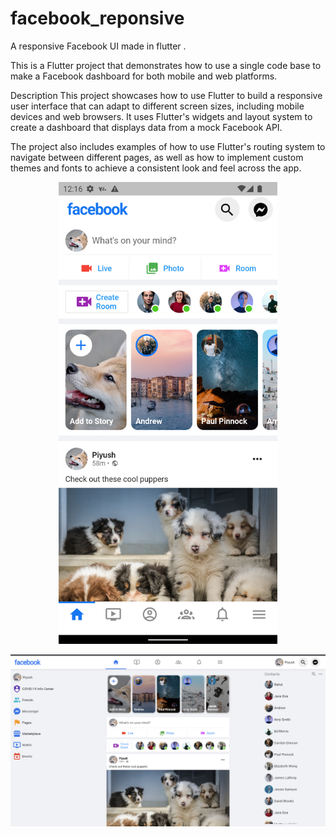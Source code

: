 # facebook_reponsive

A responsive Facebook UI made in flutter .

This is a Flutter project that demonstrates how to use a single code base to make a Facebook dashboard for both mobile and web platforms.

Description
This project showcases how to use Flutter to build a responsive user interface that can adapt to different screen sizes, including mobile devices and web browsers. It uses Flutter's widgets and layout system to create a dashboard that displays data from a mock Facebook API.

The project also includes examples of how to use Flutter's routing system to navigate between different pages, as well as how to implement custom themes and fonts to achieve a consistent look and feel across the app.



<p align="center">
  <img alt="Main list" src="./assets/readme_assets/mobile.png" width="350">
</p>

<p align="center">
  <img alt="Main list" src="./assets/readme_assets/web.png">
</p>